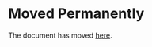 # Moved Permanently

The document has moved
[here](https://help.nytimes3xbfgragh.onion/hc/en-us/articles/115015852367-Digital-subscriptions).
